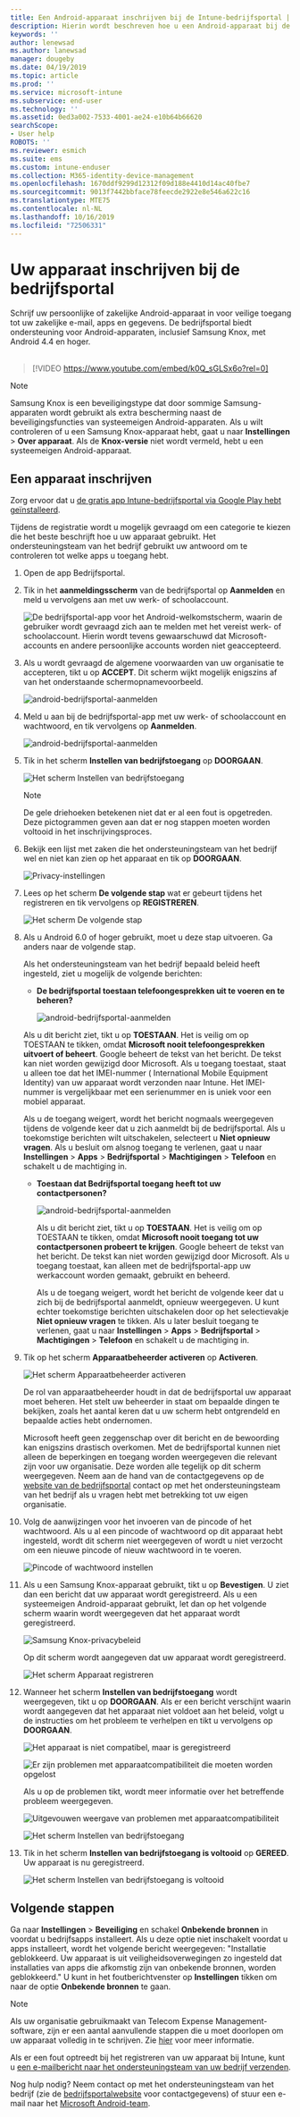 ```yaml
---
title: Een Android-apparaat inschrijven bij de Intune-bedrijfsportal | Microsoft Docs
description: Hierin wordt beschreven hoe u een Android-apparaat bij de Intune-bedrijfsportal kunt inschrijven
keywords: ''
author: lenewsad
ms.author: lanewsad
manager: dougeby
ms.date: 04/19/2019
ms.topic: article
ms.prod: ''
ms.service: microsoft-intune
ms.subservice: end-user
ms.technology: ''
ms.assetid: 0ed3a002-7533-4001-ae24-e10b64b66620
searchScope:
- User help
ROBOTS: ''
ms.reviewer: esmich
ms.suite: ems
ms.custom: intune-enduser
ms.collection: M365-identity-device-management
ms.openlocfilehash: 1670ddf9299d12312f09d188e4410d14ac40fbe7
ms.sourcegitcommit: 9013f7442bbface78feecde2922e8e546a622c16
ms.translationtype: MTE75
ms.contentlocale: nl-NL
ms.lasthandoff: 10/16/2019
ms.locfileid: "72506331"
---
```

# <a name="enroll-your-device-with-company-portal"></a>Uw apparaat inschrijven bij de bedrijfsportal  
Schrijf uw persoonlijke of zakelijke Android-apparaat in voor veilige toegang tot uw zakelijke e-mail, apps en gegevens. De bedrijfsportal biedt ondersteuning voor Android-apparaten, inclusief Samsung Knox, met Android 4.4 en hoger.  
</br>
> [!VIDEO https://www.youtube.com/embed/k0Q_sGLSx6o?rel=0]

> [!NOTE]
> Samsung Knox is een beveiligingstype dat door sommige Samsung-apparaten wordt gebruikt als extra bescherming naast de beveiligingsfuncties van systeemeigen Android-apparaten. Als u wilt controleren of u een Samsung Knox-apparaat hebt, gaat u naar **Instellingen** > **Over apparaat**. Als de **Knox-versie** niet wordt vermeld, hebt u een systeemeigen Android-apparaat.

## <a name="enroll-device"></a>Een apparaat inschrijven  
Zorg ervoor dat u [de gratis app Intune-bedrijfsportal via Google Play hebt geïnstalleerd](https://play.google.com/store/apps/details?id=com.microsoft.windowsintune.companyportal). 

Tijdens de registratie wordt u mogelijk gevraagd om een categorie te kiezen die het beste beschrijft hoe u uw apparaat gebruikt. Het ondersteuningsteam van het bedrijf gebruikt uw antwoord om te controleren tot welke apps u toegang hebt.  

1. Open de app Bedrijfsportal.  

3. Tik in het **aanmeldingsscherm** van de bedrijfsportal op **Aanmelden** en meld u vervolgens aan met uw werk- of schoolaccount.

   ![De bedrijfsportal-app voor het Android-welkomstscherm, waarin de gebruiker wordt gevraagd zich aan te melden met het vereist werk- of schoolaccount. Hierin wordt tevens gewaarschuwd dat Microsoft-accounts en andere persoonlijke accounts worden niet geaccepteerd.](./media/and-enroll-0-welcome-screen.png)   

4. Als u wordt gevraagd de algemene voorwaarden van uw organisatie te accepteren, tikt u op **ACCEPT**. Dit scherm wijkt mogelijk enigszins af van het onderstaande schermopnamevoorbeeld. 

   ![android-bedrijfsportal-aanmelden](./media/and-enroll-3-accept-terms.png)

5. Meld u aan bij de bedrijfsportal-app met uw werk- of schoolaccount en wachtwoord, en tik vervolgens op **Aanmelden**.

   ![android-bedrijfsportal-aanmelden](./media/and-enroll-2-cp-sign-in.png)

6. Tik in het scherm **Instellen van bedrijfstoegang** op **DOORGAAN**.

   ![Het scherm Instellen van bedrijfstoegang](/intune/media/android_cp_enroll_01_1709_new.png)

   > [!NOTE]
   > De gele driehoeken betekenen niet dat er al een fout is opgetreden. Deze pictogrammen geven aan dat er nog stappen moeten worden voltooid in het inschrijvingsproces.

7. Bekijk een lijst met zaken die het ondersteuningsteam van het bedrijf wel en niet kan zien op het apparaat en tik op **DOORGAAN**.

   ![Privacy-instellingen](/intune/media/android_cp_enroll_02_after_1710.png)

8. Lees op het scherm **De volgende stap** wat er gebeurt tijdens het registreren en tik vervolgens op **REGISTREREN**.

   ![Het scherm De volgende stap](/intune/media/android_cp_enroll_03_after_1710.png)

9. Als u Android 6.0 of hoger gebruikt, moet u deze stap uitvoeren. Ga anders naar de volgende stap.

   Als het ondersteuningsteam van het bedrijf bepaald beleid heeft ingesteld, ziet u mogelijk de volgende berichten:
   - **De bedrijfsportal toestaan telefoongesprekken uit te voeren en te beheren?**

     ![android-bedrijfsportal-aanmelden](./media/and-enroll-3a-allow-phone-access.png)

   Als u dit bericht ziet, tikt u op **TOESTAAN**. Het is veilig om op TOESTAAN te tikken, omdat **Microsoft nooit telefoongesprekken uitvoert of beheert**. Google beheert de tekst van het bericht. De tekst kan niet worden gewijzigd door Microsoft. Als u toegang toestaat, staat u alleen toe dat het IMEI-nummer ( International Mobile Equipment Identity) van uw apparaat wordt verzonden naar Intune. Het IMEI-nummer is vergelijkbaar met een serienummer en is uniek voor een mobiel apparaat.

   Als u de toegang weigert, wordt het bericht nogmaals weergegeven tijdens de volgende keer dat u zich aanmeldt bij de bedrijfsportal. Als u toekomstige berichten wilt uitschakelen, selecteert u **Niet opnieuw vragen**. Als u besluit om alsnog toegang te verlenen, gaat u naar **Instellingen** > **Apps** > **Bedrijfsportal** > **Machtigingen** > **Telefoon** en schakelt u de machtiging in.  

   - **Toestaan dat Bedrijfsportal toegang heeft tot uw contactpersonen?**

     ![android-bedrijfsportal-aanmelden](./media/and-enroll-3b-allow-contacts-access.png)

     Als u dit bericht ziet, tikt u op **TOESTAAN**. Het is veilig om op TOESTAAN te tikken, omdat **Microsoft nooit toegang tot uw contactpersonen probeert te krijgen**. Google beheert de tekst van het bericht. De tekst kan niet worden gewijzigd door Microsoft. Als u toegang toestaat, kan alleen met de bedrijfsportal-app uw werkaccount worden gemaakt, gebruikt en beheerd.

     Als u de toegang weigert, wordt het bericht de volgende keer dat u zich bij de bedrijfsportal aanmeldt, opnieuw weergegeven. U kunt echter toekomstige berichten uitschakelen door op het selectievakje **Niet opnieuw vragen** te tikken. Als u later besluit toegang te verlenen, gaat u naar **Instellingen** &gt; **Apps** &gt; **Bedrijfsportal** &gt; **Machtigingen** &gt; **Telefoon** en schakelt u de machtiging in.

10. Tik op het scherm **Apparaatbeheerder activeren** op **Activeren**.

    ![Het scherm Apparaatbeheerder activeren](./media/and-enroll-5-activate.png)

    De rol van apparaatbeheerder houdt in dat de bedrijfsportal uw apparaat moet beheren. Het stelt uw beheerder in staat om bepaalde dingen te bekijken, zoals het aantal keren dat u uw scherm hebt ontgrendeld en bepaalde acties hebt ondernomen.    

    Microsoft heeft geen zeggenschap over dit bericht en de bewoording kan enigszins drastisch overkomen. Met de bedrijfsportal kunnen niet alleen de beperkingen en toegang worden weergegeven die relevant zijn voor uw organisatie. Deze worden alle tegelijk op dit scherm weergegeven. Neem aan de hand van de contactgegevens op de [website van de bedrijfsportal](https://go.microsoft.com/fwlink/?linkid=2010980) contact op met het ondersteuningsteam van het bedrijf als u vragen hebt met betrekking tot uw eigen organisatie.  

11. Volg de aanwijzingen voor het invoeren van de pincode of het wachtwoord. Als u al een pincode of wachtwoord op dit apparaat hebt ingesteld, wordt dit scherm niet weergegeven of wordt u niet verzocht om een nieuwe pincode of nieuw wachtwoord in te voeren.  

    ![Pincode of wachtwoord instellen](./media/and-enroll-6-PIN-native.png)

12. Als u een Samsung Knox-apparaat gebruikt, tikt u op **Bevestigen**. U ziet dan een bericht dat uw apparaat wordt geregistreerd. Als u een systeemeigen Android-apparaat gebruikt, let dan op het volgende scherm waarin wordt weergegeven dat het apparaat wordt geregistreerd.

    ![Samsung Knox-privacybeleid](./media/and-enroll-7-knox-privacy-policy.png)

    Op dit scherm wordt aangegeven dat uw apparaat wordt geregistreerd.

    ![Het scherm Apparaat registreren](./media/and-enroll-8-device-enrolling.png)

13. Wanneer het scherm **Instellen van bedrijfstoegang** wordt weergegeven, tikt u op **DOORGAAN**. Als er een bericht verschijnt waarin wordt aangegeven dat het apparaat niet voldoet aan het beleid, volgt u de instructies om het probleem te verhelpen en tikt u vervolgens op **DOORGAAN**.

    ![Het apparaat is niet compatibel, maar is geregistreerd](/intune/media/android_cp_enroll_05_post_1709.png)

    ![Er zijn problemen met apparaatcompatibiliteit die moeten worden opgelost](/intune/media/android_cp_enroll_03_post_1709.png)

    Als u op de problemen tikt, wordt meer informatie over het betreffende probleem weergegeven.

    ![Uitgevouwen weergave van problemen met apparaatcompatibiliteit](/intune/media/android_cp_enroll_04_post_1709.png)

    ![Het scherm Instellen van bedrijfstoegang](./media/and-enroll-9d-comp-access-setup.png)  

14. Tik in het scherm **Instellen van bedrijfstoegang is voltooid** op **GEREED**. Uw apparaat is nu geregistreerd.

    ![Het scherm Instellen van bedrijfstoegang is voltooid](./media/and-enroll-10-comp-access-setup-complete.png)

## <a name="next-steps"></a>Volgende stappen  

Ga naar **Instellingen** > **Beveiliging** en schakel **Onbekende bronnen** in voordat u bedrijfsapps installeert. Als u deze optie niet inschakelt voordat u apps installeert, wordt het volgende bericht weergegeven: "Installatie geblokkeerd. Uw apparaat is uit veiligheidsoverwegingen zo ingesteld dat installaties van apps die afkomstig zijn van onbekende bronnen, worden geblokkeerd." U kunt in het foutberichtvenster op **Instellingen** tikken om naar de optie **Onbekende bronnen** te gaan.  

> [!Note]
> Als uw organisatie gebruikmaakt van Telecom Expense Management-software, zijn er een aantal aanvullende stappen die u moet doorlopen om uw apparaat volledig in te schrijven. Zie [hier](enroll-your-device-with-telecom-expense-management-android.md) voor meer informatie.

Als er een fout optreedt bij het registreren van uw apparaat bij Intune, kunt u [een e-mailbericht naar het ondersteuningsteam van uw bedrijf verzenden](send-logs-to-your-it-admin-by-email-android.md).  

Nog hulp nodig? Neem contact op met het ondersteuningsteam van het bedrijf (zie de [bedrijfsportalwebsite](https://go.microsoft.com/fwlink/?linkid=2010980) voor contactgegevens) of stuur een e-mail naar het <a href="mailto:wintunedroidfbk@microsoft.com?subject=I'm having trouble with enrolling my Android device&body=Describe the issue you're experiencing here.">Microsoft Android-team</a>.
